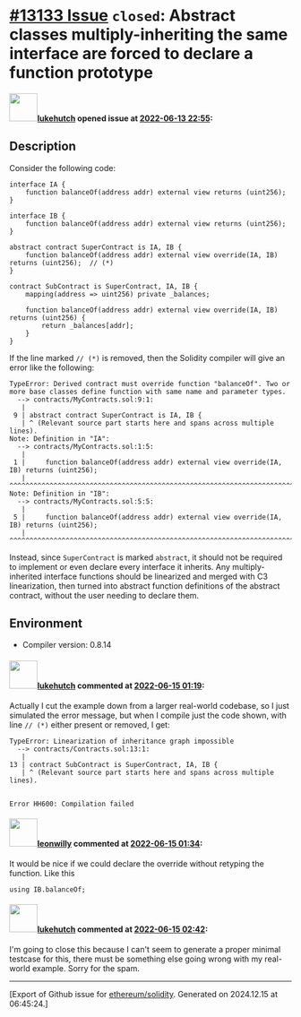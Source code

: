 # [\#13133 Issue](https://github.com/ethereum/solidity/issues/13133) `closed`: Abstract classes multiply-inheriting the same interface are forced to declare a function prototype

#### <img src="https://avatars.githubusercontent.com/u/811305?u=b2a7f87d77c4fd8a388b45691c92912df24ea6e1&v=4" width="50">[lukehutch](https://github.com/lukehutch) opened issue at [2022-06-13 22:55](https://github.com/ethereum/solidity/issues/13133):

## Description

Consider the following code:

```solidity
interface IA {
    function balanceOf(address addr) external view returns (uint256);
}

interface IB {
    function balanceOf(address addr) external view returns (uint256);
}

abstract contract SuperContract is IA, IB {
    function balanceOf(address addr) external view override(IA, IB) returns (uint256);  // (*)
}

contract SubContract is SuperContract, IA, IB {
    mapping(address => uint256) private _balances;

    function balanceOf(address addr) external view override(IA, IB) returns (uint256) {
        return _balances[addr];
    }
}
```

If the line marked `// (*)` is removed, then the Solidity compiler will give an error like the following:

```
TypeError: Derived contract must override function "balanceOf". Two or more base classes define function with same name and parameter types.
  --> contracts/MyContracts.sol:9:1:
   |
 9 | abstract contract SuperContract is IA, IB {
   | ^ (Relevant source part starts here and spans across multiple lines).
Note: Definition in "IA": 
  --> contracts/MyContracts.sol:1:5:
   |
 1 |     function balanceOf(address addr) external view override(IA, IB) returns (uint256);
   |     ^^^^^^^^^^^^^^^^^^^^^^^^^^^^^^^^^^^^^^^^^^^^^^^^^^^^^^^^^^^^^^^^^^^^^^^^^^
Note: Definition in "IB": 
  --> contracts/MyContracts.sol:5:5:
   |
 5 |     function balanceOf(address addr) external view override(IA, IB) returns (uint256);
   |     ^^^^^^^^^^^^^^^^^^^^^^^^^^^^^^^^^^^^^^^^^^^^^^^^^^^^^^^^^^^^^^^^^^^^^^^^^^^^^^^^^
```

Instead, since `SuperContract` is marked `abstract`, it should not be required to implement or even declare every interface it inherits. Any multiply-inherited interface functions should be linearized and merged with C3 linearization, then turned into abstract function definitions of the abstract contract, without the user needing to declare them.

## Environment

- Compiler version: 0.8.14


#### <img src="https://avatars.githubusercontent.com/u/811305?u=b2a7f87d77c4fd8a388b45691c92912df24ea6e1&v=4" width="50">[lukehutch](https://github.com/lukehutch) commented at [2022-06-15 01:19](https://github.com/ethereum/solidity/issues/13133#issuecomment-1155871525):

Actually I cut the example down from a larger real-world codebase, so I just simulated the error message, but when I compile just the code shown, with line `// (*)` either present or removed, I get:

```
TypeError: Linearization of inheritance graph impossible
  --> contracts/Contracts.sol:13:1:
   |
13 | contract SubContract is SuperContract, IA, IB {
   | ^ (Relevant source part starts here and spans across multiple lines).


Error HH600: Compilation failed
```

#### <img src="https://avatars.githubusercontent.com/u/17092234?u=ed6a3a2d262fd354ba3491012cfb7cdacd253407&v=4" width="50">[leonwilly](https://github.com/leonwilly) commented at [2022-06-15 01:34](https://github.com/ethereum/solidity/issues/13133#issuecomment-1155878022):

It would be nice if we could declare the override without retyping the function. Like this
```solidity
using IB.balanceOf;
```

#### <img src="https://avatars.githubusercontent.com/u/811305?u=b2a7f87d77c4fd8a388b45691c92912df24ea6e1&v=4" width="50">[lukehutch](https://github.com/lukehutch) commented at [2022-06-15 02:42](https://github.com/ethereum/solidity/issues/13133#issuecomment-1155920423):

I'm going to close this because I can't seem to generate a proper minimal testcase for this, there must be something else going wrong with my real-world example. Sorry for the spam.


-------------------------------------------------------------------------------



[Export of Github issue for [ethereum/solidity](https://github.com/ethereum/solidity). Generated on 2024.12.15 at 06:45:24.]
